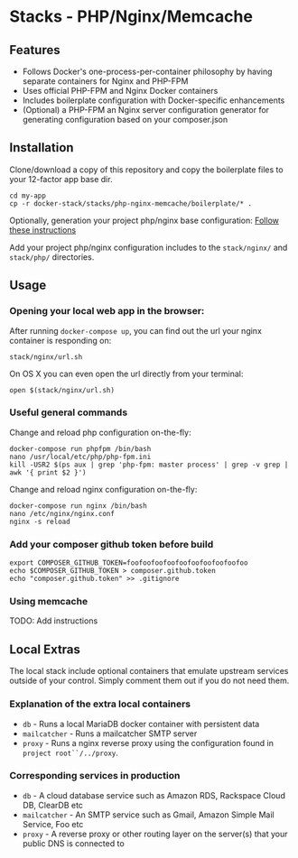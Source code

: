 Stacks - PHP/Nginx/Memcache
===================================

## Features

* Follows Docker's one-process-per-container philosophy by having separate containers for Nginx and PHP-FPM
* Uses official PHP-FPM and Nginx Docker containers
* Includes boilerplate configuration with Docker-specific enhancements
* (Optional) a PHP-FPM an Nginx server configuration generator for generating configuration based on your composer.json

## Installation

Clone/download a copy of this repository and copy the boilerplate files to your 12-factor app base dir.

    cd my-app
    cp -r docker-stack/stacks/php-nginx-memcache/boilerplate/* .

Optionally, generation your project php/nginx base configuration: [Follow these instructions](../stacks/php-nginx-memcache/server-config-generator/README.md)

Add your project php/nginx configuration includes to the `stack/nginx/` and `stack/php/` directories.

## Usage

### Opening your local web app in the browser:

After running `docker-compose up`, you can find out the url your nginx container is responding on:

    stack/nginx/url.sh

On OS X you can even open the url directly from your terminal:

    open $(stack/nginx/url.sh)

### Useful general commands

Change and reload php configuration on-the-fly:

    docker-compose run phpfpm /bin/bash
    nano /usr/local/etc/php/php-fpm.ini
    kill -USR2 $(ps aux | grep 'php-fpm: master process' | grep -v grep | awk '{ print $2 }')

Change and reload nginx configuration on-the-fly:

    docker-compose run nginx /bin/bash
    nano /etc/nginx/nginx.conf
    nginx -s reload

### Add your composer github token before build

    export COMPOSER_GITHUB_TOKEN=foofoofoofoofoofoofoofoofoofoo
    echo $COMPOSER_GITHUB_TOKEN > composer.github.token
    echo "composer.github.token" >> .gitignore

### Using memcache

TODO: Add instructions

## Local Extras

The local stack include optional containers that emulate upstream services outside of your control. Simply comment them out if you do not need them.

### Explanation of the extra local containers

* `db` - Runs a local MariaDB docker container with persistent data
* `mailcatcher` - Runs a mailcatcher SMTP server
* `proxy` - Runs a nginx reverse proxy using the configuration found in `project root``/../proxy`.

### Corresponding services in production

* `db` - A cloud database service such as Amazon RDS, Rackspace Cloud DB, ClearDB etc
* `mailcatcher` - An SMTP service such as Gmail, Amazon Simple Mail Service, Foo etc
* `proxy` - A reverse proxy or other routing layer on the server(s) that your public DNS is connected to
